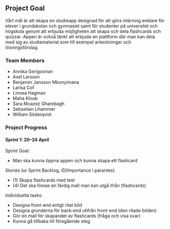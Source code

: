 ## Project Goal

Vårt mål är att skapa en studieapp designad för att göra inlärning enklare för elever i grundskolan och gymnasiet samt för studenter på universitet och högskola genom att erbjuda möjligheten att skapa och dela flashcards och quizzar. Appen är också tänkt att erbjuda en plattform där man kan dela med sig av studiematerial som till exempel anteckningar och lösningsförslag.

### Team Members

* Annika Gerigoorian
* Axel Larsson
* Benjamin Jansson Mbonyimana
* Larisa Cof
* Linnea Hagman
* Maha Kloub
* Sara Moazez Gharebagh
* Sebastian Lihammer
* William Söderqvist

### Project Progress
#### Sprint 1: 20–24 April
Sprint Goal: 
* Man ska kunna öppna appen och kunna skapa ett flashcard

Stories (ur Sprint Backlog, ID/Importance i parantes):
* (1) Skapa flashcards med text
* (4) Det ska finnas en färdig mall man kan utgå ifrån (flashcards)

Individuella tasks:
* Designa front-end enligt ritat bild
* Designa grunderna för back-end utifrån front-end (den ritade bilden)
* Gör en mall för skapandet av flashcards (fråga och visa svar)
* Kunna gå tillbaka till föregående steg

